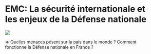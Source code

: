 # EMC: La sécurité internationale et les enjeux de la Défense nationale

![](../../assets/scans/200057956862183.png)

=> Quelles menaces pésent sur la pais dans le monde ?
Comment fonctionne la Défense nationale en France ?
